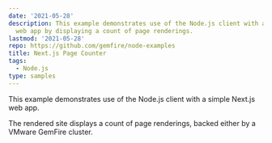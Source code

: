 ```yaml
---
date: '2021-05-28'
description: This example demonstrates use of the Node.js client with a simple Next.js
  web app by displaying a count of page renderings.
lastmod: '2021-05-28'
repo: https://github.com/gemfire/node-examples
title: Next.js Page Counter
tags:
  - Node.js
type: samples
---
```


This example demonstrates use of the Node.js client with a simple Next.js web app.

The rendered site displays a count of page renderings, backed either by a VMware GemFire cluster.